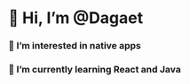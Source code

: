 # 👋 Hi, I’m @Dagaet
### 👀 I’m interested in native apps
### 🌱 I’m currently learning React and Java

